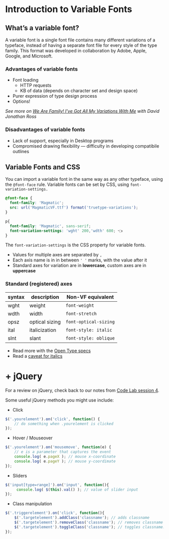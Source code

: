 # Introduction to Variable Fonts

## What’s a variable font?
A variable font is a single font file contains many different variations of a typeface, instead of having a separate font file for every style of the type family. This format was developed in collaboration by Adobe, Apple, Google, and Microsoft.

### Advantages of variable fonts
- Font loading
	- HTTP requests
	- KB of data (depends on character set and design space)
- Purer expression of type design process
- Options!

*See more on [We Are Family! I’ve Got All My Variations With Me](https://vimeo.com/251494096) with David Jonathan Ross*

### Disadvantages of variable fonts
- Lack of support, especially in Desktop programs
- Compromised drawing flexibility — difficulty in developing compatibile outlines

## Variable Fonts and CSS
You can import a variable font in the same way as any other typeface, using the `@font-face` rule.
Variable fonts can be set by CSS, using `font-variation-settings.`

```css
@font-face {
  font-family: 'Magmatic';
  src: url('MagmaticVF.ttf') format('truetype-variations');
}

p{
  font-family: 'Magmatic', sans-serif;
  font-variation-settings: 'wght' 200,'wdth' 600; 👈
}
```

The `font-variation-settings` is the CSS property for variable fonts. 
- Values for multiple axes are separated by `,`
- Each axis name is in in between `' '` marks, with the value after it
- Standard axes for variation are in **lowercase**, custom axes are in **uppercase**

### Standard (registered) axes
|syntax| description | Non-VF equivalent 
|---|---| ---
|wght| weight | `font-weight` 
|wdth| width | `font-stretch`
|opsz| optical sizing | `font-optical-sizing`
|ital| italicization | `font-style: italic` 
|slnt| slant | `font-style: oblique` 

- Read more with the [Open Type specs](https://docs.microsoft.com/en-us/typography/opentype/spec/dvaraxisreg)
- Read a [caveat for italics](https://rwt.io/typography-tips/getting-bent-current-state-italics-variable-font-support)

# + jQuery

For a review on jQuery, check back to our notes from [Code Lab session 4](https://github.com/RISD-Code-Lab/cl-spring2020/tree/master/session-04).

Some useful jQuery methods you might use include:

 - Click
```js
$('.yourelement').on('click', function() {
	// do something when .yourelement is clicked
});
```

 - Hover / Mouseover
```js
$('.yourelement').on('mousemove', function(e) {
	// e is a parameter that captures the event
	console.log( e.pageX ); // mouse x-coordinate 
	console.log( e.pageY ); // mouse y-coordimate
});
```

- Sliders
```js
$('input[type=range]').on('input', function(){
	 console.log( $(this).val() ); // value of slider input
});
```

- Class manipulation
```js
$('.triggerelement').on('click', function(){
	$('.targetelement').addClass('classname'); // adds classname
	$('.targetelement').removeClass('classname'); // removes classname
	$('.targetelement').toggleClass('classname'); // toggles classname: adds it if it doesn’t have it, removes it otherwise
});
```
